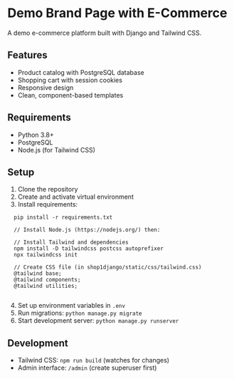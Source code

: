# Demo Brand Page with E-Commerce

A demo e-commerce platform built with Django and Tailwind CSS.

## Features

- Product catalog with PostgreSQL database
- Shopping cart with session cookies
- Responsive design 
- Clean, component-based templates

## Requirements

- Python 3.8+
- PostgreSQL
- Node.js (for Tailwind CSS)

## Setup

1. Clone the repository
2. Create and activate virtual environment
3. Install requirements:
```
  pip install -r requirements.txt
  
  // Install Node.js (https://nodejs.org/) then:
  
  // Install Tailwind and dependencies
  npm install -D tailwindcss postcss autoprefixer
  npx tailwindcss init
  
  // Create CSS file (in shop1django/static/css/tailwind.css)
  @tailwind base;
  @tailwind components;
  @tailwind utilities;
  
```
4. Set up environment variables in `.env`
5. Run migrations: `python manage.py migrate`
6. Start development server: `python manage.py runserver`

## Development

- Tailwind CSS: `npm run build` (watches for changes)
- Admin interface: `/admin` (create superuser first)
